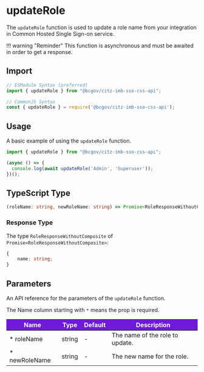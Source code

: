 # updateRole

The `updateRole` function is used to update a role name from your integration in Common Hosted Single Sign-on service.

!!! warning "Reminder"
    This function is asynchronous and must be awaited in order to get a response.

## Import

```JavaScript
// ESModule Syntax (preferred)
import { updateRole } from "@bcgov/citz-imb-sso-css-api";

// CommonJS Syntax
const { updateRole } = require('@bcgov/citz-imb-sso-css-api');
```

## Usage

A basic example of using the `updateRole` function.

```JavaScript
import { updateRole } from "@bcgov/citz-imb-sso-css-api";

(async () => {
  console.log(await updateRole('Admin', 'Superuser'));
})();
```

## TypeScript Type

```TypeScript
(roleName: string, newRoleName: string) => Promise<RoleResponseWithoutComposite>;
```

### Response Type

The type `RoleResponseWithoutComposite` of `Promise<RoleResponseWithoutComposite>`:

```TypeScript
{
    name: string;
}
```

## Parameters

An API reference for the parameters of the `updateRole` function.

The Name column starting with `*` means the prop is required.

<table>
  <!-- Table columns -->
  <thead>
    <tr>
      <th style="background: #6f19d9; color: white;">Name</th>
      <th style="background: #6f19d9; color: white;">Type</th>
      <th style="background: #6f19d9; color: white;">Default</th>
      <th style="background: #6f19d9; color: white;">Description</th>
    </tr>
  </thead>

  <!-- Table rows -->
  <tbody>
    <tr>
      <td>* roleName</td>
      <td>string</td>
      <td>-</td>
      <td>The name of the role to update.</td>
    </tr>
    <tr>
      <td>* newRoleName</td>
      <td>string</td>
      <td>-</td>
      <td>The new name for the role.</td>
    </tr>
  </tbody>
</table>

